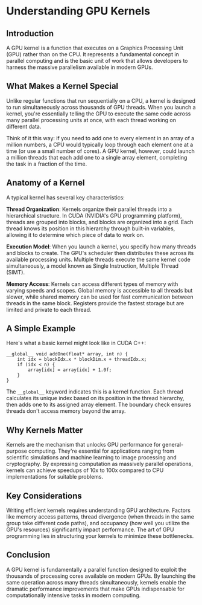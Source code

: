 # Understanding GPU Kernels

## Introduction

A GPU kernel is a function that executes on a Graphics Processing Unit (GPU) rather than on the CPU. It represents a fundamental concept in parallel computing and is the basic unit of work that allows developers to harness the massive parallelism available in modern GPUs.

## What Makes a Kernel Special

Unlike regular functions that run sequentially on a CPU, a kernel is designed to run simultaneously across thousands of GPU threads. When you launch a kernel, you're essentially telling the GPU to execute the same code across many parallel processing units at once, with each thread working on different data.

Think of it this way: if you need to add one to every element in an array of a million numbers, a CPU would typically loop through each element one at a time (or use a small number of cores). A GPU kernel, however, could launch a million threads that each add one to a single array element, completing the task in a fraction of the time.

## Anatomy of a Kernel

A typical kernel has several key characteristics:

**Thread Organization**: Kernels organize their parallel threads into a hierarchical structure. In CUDA (NVIDIA's GPU programming platform), threads are grouped into blocks, and blocks are organized into a grid. Each thread knows its position in this hierarchy through built-in variables, allowing it to determine which piece of data to work on.

**Execution Model**: When you launch a kernel, you specify how many threads and blocks to create. The GPU's scheduler then distributes these across its available processing units. Multiple threads execute the same kernel code simultaneously, a model known as Single Instruction, Multiple Thread (SIMT).

**Memory Access**: Kernels can access different types of memory with varying speeds and scopes. Global memory is accessible to all threads but slower, while shared memory can be used for fast communication between threads in the same block. Registers provide the fastest storage but are limited and private to each thread.

## A Simple Example

Here's what a basic kernel might look like in CUDA C++:

```
__global__ void addOne(float* array, int n) {
    int idx = blockIdx.x * blockDim.x + threadIdx.x;
    if (idx < n) {
        array[idx] = array[idx] + 1.0f;
    }
}
```

The `__global__` keyword indicates this is a kernel function. Each thread calculates its unique index based on its position in the thread hierarchy, then adds one to its assigned array element. The boundary check ensures threads don't access memory beyond the array.

## Why Kernels Matter

Kernels are the mechanism that unlocks GPU performance for general-purpose computing. They're essential for applications ranging from scientific simulations and machine learning to image processing and cryptography. By expressing computation as massively parallel operations, kernels can achieve speedups of 10x to 100x compared to CPU implementations for suitable problems.

## Key Considerations

Writing efficient kernels requires understanding GPU architecture. Factors like memory access patterns, thread divergence (when threads in the same group take different code paths), and occupancy (how well you utilize the GPU's resources) significantly impact performance. The art of GPU programming lies in structuring your kernels to minimize these bottlenecks.

## Conclusion

A GPU kernel is fundamentally a parallel function designed to exploit the thousands of processing cores available on modern GPUs. By launching the same operation across many threads simultaneously, kernels enable the dramatic performance improvements that make GPUs indispensable for computationally intensive tasks in modern computing.
